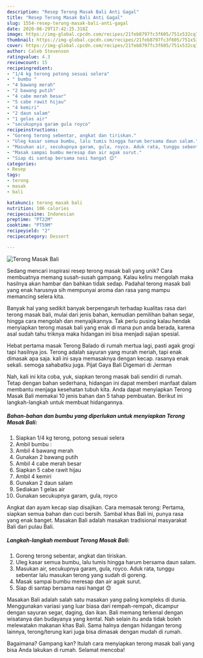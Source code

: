 ```yaml
---
description: "Resep Terong Masak Bali Anti Gagal"
title: "Resep Terong Masak Bali Anti Gagal"
slug: 1554-resep-terong-masak-bali-anti-gagal
date: 2020-06-29T17:42:25.318Z
image: https://img-global.cpcdn.com/recipes/21feb8797fc3f605/751x532cq70/terong-masak-bali-foto-resep-utama.jpg
thumbnail: https://img-global.cpcdn.com/recipes/21feb8797fc3f605/751x532cq70/terong-masak-bali-foto-resep-utama.jpg
cover: https://img-global.cpcdn.com/recipes/21feb8797fc3f605/751x532cq70/terong-masak-bali-foto-resep-utama.jpg
author: Caleb Stevenson
ratingvalue: 4.3
reviewcount: 15
recipeingredient:
- "1/4 kg terong potong sesuai selera"
- " bumbu "
- "4 bawang merah"
- "2 bawang putih"
- "4 cabe merah besar"
- "5 cabe rawit hijau"
- "4 kemiri"
- "2 daun salam"
- "1 gelas air"
- "secukupnya garam gula royco"
recipeinstructions:
- "Goreng terong sebentar, angkat dan tiriskan."
- "Uleg kasar semua bumbu, lalu tumis hingga harum bersama daun salam."
- "Masukan air, secukupnya garam, gula, royco. Aduk rata, tunggu sebentar lalu masukan terong yang sudah di goreng."
- "Masak sampai bumbu meresap dan air agak surut."
- "Siap di santap bersama nasi hangat 😊"
categories:
- Resep
tags:
- terong
- masak
- bali

katakunci: terong masak bali 
nutrition: 106 calories
recipecuisine: Indonesian
preptime: "PT22M"
cooktime: "PT59M"
recipeyield: "2"
recipecategory: Dessert

---
```



![Terong Masak Bali](https://img-global.cpcdn.com/recipes/21feb8797fc3f605/751x532cq70/terong-masak-bali-foto-resep-utama.jpg)

Sedang mencari inspirasi resep terong masak bali yang unik? Cara membuatnya memang susah-susah gampang. Kalau keliru mengolah maka hasilnya akan hambar dan bahkan tidak sedap. Padahal terong masak bali yang enak harusnya sih mempunyai aroma dan rasa yang mampu memancing selera kita.

Banyak hal yang sedikit banyak berpengaruh terhadap kualitas rasa dari terong masak bali, mulai dari jenis bahan, kemudian pemilihan bahan segar, hingga cara mengolah dan menyajikannya. Tak perlu pusing kalau hendak menyiapkan terong masak bali yang enak di mana pun anda berada, karena asal sudah tahu triknya maka hidangan ini bisa menjadi sajian spesial.

Hebat pertama masak Terong Balado di rumah mertua lagi, pasti agak grogi tapi hasilnya jos. Terong adalah sayuran yang murah meriah, tapi enak dimasak apa saja. kali ini saya memasaknya dengan kecap. rasanya enak sekali. semoga sahabatku juga. Pijat Gaya Bali Digemari di Jerman


Nah, kali ini kita coba, yuk, siapkan terong masak bali sendiri di rumah. Tetap dengan bahan sederhana, hidangan ini dapat memberi manfaat dalam membantu menjaga kesehatan tubuh kita. Anda dapat menyiapkan Terong Masak Bali memakai 10 jenis bahan dan 5 tahap pembuatan. Berikut ini langkah-langkah untuk membuat hidangannya.

<!--inarticleads1-->

##### Bahan-bahan dan bumbu yang diperlukan untuk menyiapkan Terong Masak Bali:

1. Siapkan 1/4 kg terong, potong sesuai selera
1. Ambil  bumbu :
1. Ambil 4 bawang merah
1. Gunakan 2 bawang putih
1. Ambil 4 cabe merah besar
1. Siapkan 5 cabe rawit hijau
1. Ambil 4 kemiri
1. Gunakan 2 daun salam
1. Sediakan 1 gelas air
1. Gunakan secukupnya garam, gula, royco


Angkat dan ayam kecap siap disajikan. Cara memasak terong: Pertama, siapkan semua bahan dan cuci bersih. Sambal khas Bali ini, punya rasa yang enak banget. Masakan Bali adalah masakan tradisional masyarakat Bali dari pulau Bali. 

<!--inarticleads2-->

##### Langkah-langkah membuat Terong Masak Bali:

1. Goreng terong sebentar, angkat dan tiriskan.
1. Uleg kasar semua bumbu, lalu tumis hingga harum bersama daun salam.
1. Masukan air, secukupnya garam, gula, royco. Aduk rata, tunggu sebentar lalu masukan terong yang sudah di goreng.
1. Masak sampai bumbu meresap dan air agak surut.
1. Siap di santap bersama nasi hangat 😊


Masakan Bali adalah salah satu masakan yang paling kompleks di dunia. Menggunakan variasi yang luar biasa dari rempah-rempah, dicampur dengan sayuran segar, daging, dan ikan. Bali memang terkenal dengan wisatanya dan budayanya yang kental. Nah selain itu anda tidak boleh melewatakn makanan khas Bali. Sama halnya dengan hidangan terong lainnya, terong/terung kari juga bisa dimasak dengan mudah di rumah. 

Bagaimana? Gampang kan? Itulah cara menyiapkan terong masak bali yang bisa Anda lakukan di rumah. Selamat mencoba!
